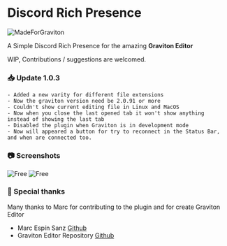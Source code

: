 # Discord Rich Presence
![MadeForGraviton](https://raw.githubusercontent.com/Graviton-Code-Editor/website/master/src/badges/made_for_graviton.svg?sanitize=true)

A Simple Discord Rich Presence for the amazing **Graviton Editor**

WIP, Contributions / suggestions are welcomed.

### 📥 Update 1.0.3

```
- Added a new varity for different file extensions
- Now the graviton version need be 2.0.91 or more
- Couldn't show current editing file in Linux and MacOS
- Now when you close the last opened tab it won't show anything instead of showing the last tab
- Disabled the plugin when Graviton is in development mode
- Now will appeared a button for try to reconnect in the Status Bar, and when are connected too.
```

### 📷 Screenshots

![Free](https://media.discordapp.net/attachments/580228966435258376/729052137362948136/unknown.png)
![Free](https://media.discordapp.net/attachments/580228966435258376/729052362982948915/unknown.png)

### 🎉 Special thanks
Many thanks to Marc for contributing to the plugin and for create Graviton Editor

- Marc Espín Sanz [Github](https://github.com/marc2332)
- Graviton Editor Repository [Github](https://github.com/Graviton-Code-Editor/Graviton-App)



